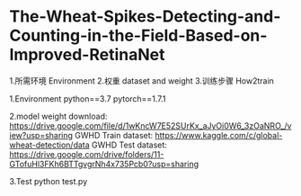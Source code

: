 # The-Wheat-Spikes-Detecting-and-Counting-in-the-Field-Based-on-Improved-RetinaNet
1.所需环境 Environment
2.权重 dataset and weight
3.训练步骤 How2train


1.Environment
python==3.7
pytorch==1.7.1

2.model weight download:
https://drive.google.com/file/d/1wKncW7E52SUrKx_aJyOi0W6_3zOaNRO_/view?usp=sharing
GWHD Train dataset:
https://www.kaggle.com/c/global-wheat-detection/data
GWHD Test dataset:
https://drive.google.com/drive/folders/11-GTofuHl3FKh6BTTgvgrNh4x735Pcb0?usp=sharing

3.Test
python test.py
